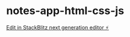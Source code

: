 # notes-app-html-css-js

[Edit in StackBlitz next generation editor ⚡️](https://stackblitz.com/~/github.com/abubakkariiui/notes-app-html-css-js)